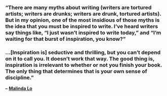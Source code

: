 ### “There are many myths about writing (writers are tortured artists; writers are drunks; writers are drunk, tortured artists). But in my opinion, one of the most insidious of those myths is the idea that you must be inspired to write. I’ve heard writers say things like, “I just wasn’t inspired to write today,” and “I’m waiting for that burst of inspiration, you know?”

### ...\[Inspiration is\] seductive and thrilling, but you can’t depend on it to call you. It doesn’t work that way. The good thing is, inspiration is irrelevant to whether or not you finish your book. The only thing that determines that is your own sense of discipline.”

**–** [**Malinda Lo**](https://londonwriterssalon.us4.list-manage.com/track/click?u=8b047263967451488070a8ad0&id=48faaa9100&e=bc5cbc9b90)